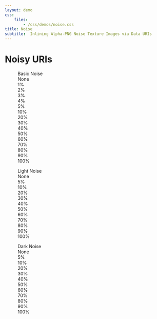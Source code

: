 ```yaml
---
layout: demo
css:
    files:
        - /css/demos/noise.css
title: Noise
subtitle:  Inlining Alpha-PNG Noise Texture Images via Data URIs
---
```


Noisy URIs
==========

<figure id="figure5">
<figcaption>Basic Noise</figcaption>
<div><span>None</span></div>
<div><span>1%</span></div>
<div><span>2%</span></div>
<div><span>3%</span></div>
<div><span>4%</span></div>
<div><span>5%</span></div>
<div><span>10%</span></div>
<div><span>20%</span></div>
<div><span>30%</span></div>
<div><span>40%</span></div>
<div><span>50%</span></div>
<div><span>60%</span></div>
<div><span>70%</span></div>
<div><span>80%</span></div>
<div><span>90%</span></div>
<div><span>100%</span></div>
</figure>

<figure id="figure6">
<figcaption>Light Noise</figcaption>
<div><span>None</span></div>
<div><span>5%</span></div>
<div><span>10%</span></div>
<div><span>20%</span></div>
<div><span>30%</span></div>
<div><span>40%</span></div>
<div><span>50%</span></div>
<div><span>60%</span></div>
<div><span>70%</span></div>
<div><span>80%</span></div>
<div><span>90%</span></div>
<div><span>100%</span></div>
</figure>

<figure id="figure7">
<figcaption>Dark Noise</figcaption>
<div><span>None</span></div>
<div><span>5%</span></div>
<div><span>10%</span></div>
<div><span>20%</span></div>
<div><span>30%</span></div>
<div><span>40%</span></div>
<div><span>50%</span></div>
<div><span>60%</span></div>
<div><span>70%</span></div>
<div><span>80%</span></div>
<div><span>90%</span></div>
<div><span>100%</span></div>
</figure>

